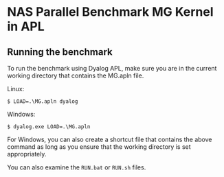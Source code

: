 # NAS Parallel Benchmark MG Kernel in APL

## Running the benchmark

To run the benchmark using Dyalog APL, make sure you are in the current working
directory that contains the MG.apln file. 

Linux:

	$ LOAD=.\MG.apln dyalog

Windows:

	$ dyalog.exe LOAD=.\MG.apln
	
For Windows, you can also create a shortcut file that contains the above 
command as long as you ensure that the working directory is set appropriately. 

You can also examine the `RUN.bat` or `RUN.sh` files. 
